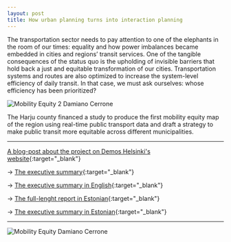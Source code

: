 ```yaml
---
layout: post
title: How urban planning turns into interaction planning
---
```


The transportation sector needs to pay attention to one of the elephants in the room of our times: equality and how power imbalances became embedded in cities and regions’ transit services. One of the tangible consequences of the status quo is the upholding of invisible barriers that hold back a just and equitable transformation of our cities. Transportation systems and routes are also optimized to increase the system-level efficiency of daily transit. In that case, we must ask ourselves: whose efficiency has been prioritized?

![Mobility Equity 2 Damiano Cerrone]({{site.baseurl}}/assets/images/2021-01-11-the_new_modal-2.jpeg)

The Harju county financed a study to produce the first mobility equity map of the region using real-time public transport data and draft a strategy to make public transit more equitable across different municipalities.

---

[A blog-post about the project on Demos Helsinki's website](https://demoshelsinki.fi/2021/03/31/next-stop-make-transportation-work-for-people/){:target="_blank"}

&rarr; [The executive summary](https://hol.ee/docs/file/The%20new%20modal%20-%20Executive%20%20Summary%20-%20ENG.pdf){:target="_blank"}

&rarr; [The executive summary in English](https://hol.ee/docs/file/The%20new%20modal%20-%20Executive%20%20Summary%20-%20ENG.pdf){:target="_blank"}

&rarr; [The full-lenght report in Estonian](https://hol.ee/ytp-uuring/The-new-modal-Report-EST.pdf){:target="_blank"}

&rarr; [The executive summary in Estonian](https://hol.ee/docs/file/PeatusKOHT_Uuringu%20kokkuv%C3%B5te%20ja%20p%C3%B5his%C3%B5numid.pdf){:target="_blank"}

---

![Mobility Equity Damiano Cerrone]({{site.baseurl}}/assets/images/2021-01-11-the_new_modal-1.jpeg)

